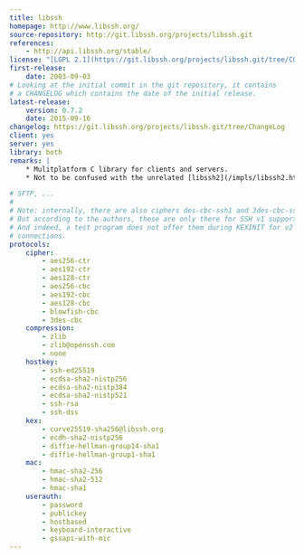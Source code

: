 ```yaml
---
title: libssh
homepage: http://www.libssh.org/
source-repository: http://git.libssh.org/projects/libssh.git
references:
    - http://api.libssh.org/stable/
license: "[LGPL 2.1](https://git.libssh.org/projects/libssh.git/tree/COPYING)"
first-release:
    date: 2003-09-03
# Looking at the initial commit in the git repository, it contains
# a CHANGELOG which contains the date of the initial release.
latest-release:
    version: 0.7.2
    date: 2015-09-16
changelog: https://git.libssh.org/projects/libssh.git/tree/ChangeLog
client: yes
server: yes
library: both
remarks: |
    * Mulitplatform C library for clients and servers.
    * Not to be confused with the unrelated [libssh2](/impls/libssh2.html)

# SFTP, ...
#
# Note: internally, there are also ciphers des-cbc-ssh1 and 3des-cbc-ssh1.
# But according to the authors, these are only there for SSH v1 support.
# And indeed, a test program does not offer them during KEXINIT for v2
# connections.
protocols:
    cipher:
        - aes256-ctr
        - aes192-ctr
        - aes128-ctr
        - aes256-cbc
        - aes192-cbc
        - aes128-cbc
        - blowfish-cbc
        - 3des-cbc
    compression:
        - zlib
        - zlib@openssh.com
        - none
    hostkey:
        - ssh-ed25519
        - ecdsa-sha2-nistp256
        - ecdsa-sha2-nistp384
        - ecdsa-sha2-nistp521
        - ssh-rsa
        - ssh-dss
    kex:
        - curve25519-sha256@libssh.org
        - ecdh-sha2-nistp256
        - diffie-hellman-group14-sha1
        - diffie-hellman-group1-sha1
    mac:
        - hmac-sha2-256
        - hmac-sha2-512
        - hmac-sha1
    userauth:
        - password
        - publickey
        - hostbased
        - keyboard-interactive
        - gssapi-with-mic
---
```

